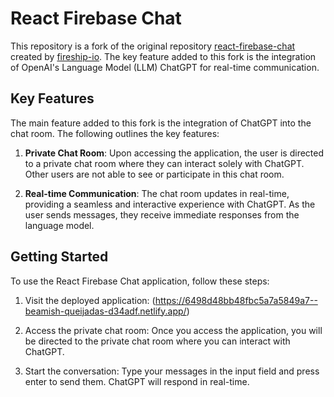 # React Firebase Chat

This repository is a fork of the original repository [react-firebase-chat](https://github.com/fireship-io/react-firebase-chat) created by [fireship-io](https://github.com/fireship-io). The key feature added to this fork is the integration of OpenAI's Language Model (LLM) ChatGPT for real-time communication.

## Key Features

The main feature added to this fork is the integration of ChatGPT into the chat room. The following outlines the key features:

1. **Private Chat Room**: Upon accessing the application, the user is directed to a private chat room where they can interact solely with ChatGPT. Other users are not able to see or participate in this chat room.

2. **Real-time Communication**: The chat room updates in real-time, providing a seamless and interactive experience with ChatGPT. As the user sends messages, they receive immediate responses from the language model.

## Getting Started

To use the React Firebase Chat application, follow these steps:

1. Visit the deployed application: (https://6498d48bb48fbc5a7a5849a7--beamish-queijadas-d34adf.netlify.app/)
   
2. Access the private chat room: Once you access the application, you will be directed to the private chat room where you can interact with ChatGPT.

3. Start the conversation: Type your messages in the input field and press enter to send them. ChatGPT will respond in real-time.
